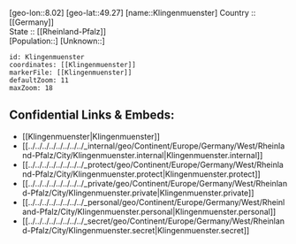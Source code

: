 ﻿---
location: [49.27,8.02] 
mapzoom: [7,12] 
mapmarker: city 
type: City
tags:
- geo/City


SpocWebEntityId: 31491
isDeleted: false
confidential: public

---
[geo-lon::8.02] 
[geo-lat::49.27] 
[name::Klingenmuenster] 
Country :: [[Germany]]  
State :: [[Rheinland-Pfalz]]  
[Population::] 
[Unknown::] 


```leaflet
id: Klingenmuenster
coordinates: [[Klingenmuenster]] 
markerFile: [[Klingenmuenster]] 
defaultZoom: 11 
maxZoom: 18
```


## Confidential Links & Embeds: 
- [[Klingenmuenster|Klingenmuenster]]  
- [[../../../../../../../../_internal/geo/Continent/Europe/Germany/West/Rheinland-Pfalz/City/Klingenmuenster.internal|Klingenmuenster.internal]] 
- [[../../../../../../../../_protect/geo/Continent/Europe/Germany/West/Rheinland-Pfalz/City/Klingenmuenster.protect|Klingenmuenster.protect]] 
- [[../../../../../../../../_private/geo/Continent/Europe/Germany/West/Rheinland-Pfalz/City/Klingenmuenster.private|Klingenmuenster.private]] 
- [[../../../../../../../../_personal/geo/Continent/Europe/Germany/West/Rheinland-Pfalz/City/Klingenmuenster.personal|Klingenmuenster.personal]] 
- [[../../../../../../../../_secret/geo/Continent/Europe/Germany/West/Rheinland-Pfalz/City/Klingenmuenster.secret|Klingenmuenster.secret]] 

